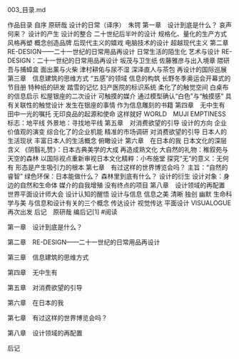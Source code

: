 003_目录.md

作品目录
自序 原研哉
设计的日常（译序）　朱锷
第一章　设计到底是什么？
哀声何来？
设计的产生
设计的整合
二十世纪后半叶的设计
规格化、量化的生产方式
风格再塑
概念创造品牌
后现代主义的嬉戏
电脑技术的设计
超越现代主义
第二章　RE-DESIGN——二十一世纪的日常用品再设计
日常生活的陌生化
艺术与设计
RE-DESIGN：二十一世纪的日常用品再设计
坂茂与卫生纸
佐藤雅彦与出入境章
隈研吾与捕蟑盒
面出薰与火柴
津村耕佑与尿不湿
深泽直人与茶包
再设计的国际巡展
第三章　信息建筑的思维方式
“五感”的领域
信息的构筑
长野冬季奥运会开幕式的节目册
特种纸的研发
踏雪的记忆
妇产医院的标识系统
柔化了的触觉空间
白桌布的信息启示
松屋银座的二次设计
可触摸的媒介
通过模型确认“白色”与“触摸感”
具有关联性的触觉设计
发生在银座的事情
作为信息雕刻的书籍
第四章　无中生有
田中一光的嘱托
无印良品的起源和使命
这样就好
WORLD　MUJI
EMPTINESS
标志：地平线
外景地：寻找地平线
第五章　对消费欲望的引导
设计的方向
企业价值观的演变
综合化了的企业机能
精准的市场调研
对消费欲望的引导
日本人的生活现状
丰富日本人的生活概念
俯瞰设计
第六章　在日本的我
日本文化的深层含义
《阴翳礼赞》：日本古典美学的大成
再造成熟文化
大自然的礼物：稚叙苑与天空的森林
以国际视点重新审视日本文化精粹：小布施堂
探究“无”的意义：无何有
形态是产生吸引力的根本
第七章　有过这样的世界博览会吗？
主旨：“自然的睿智”
绿色环保：日本能做什么？
森林里到底有什么？
设计的衍生
设计对象：身边的自然和生命体
媒介的自我增殖
没有终点的项目
第八章　设计领域的再配置
世界平面设计师大会
设计认知的醒悟
设计与信息
信息之美
清晰
独创
幽默
生命科学与美
与信息和设计有关的三个概念
传达设计
视觉传达
平面设计
VISUALOGUE
再次出发
后记　原研哉
编后记[1]
#阅读


第一章　设计到底是什么？

第二章　RE-DESIGN——二十一世纪的日常用品再设计

第三章　信息建筑的思维方式

第四章　无中生有

第五章　对消费欲望的引导

第六章　在日本的我

第七章　有过这样的世界博览会吗？

第八章　设计领域的再配置

后记